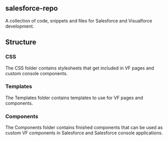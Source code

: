 <h2>salesforce-repo</h2>
<p>A collection of code, snippets and files for Salesforce and Visualforce development.</p>

<h2>Structure</h2>
<h3>CSS</h3>
The CSS folder contains stylesheets that get included in VF pages and custom console components.

<h3>Templates</h3>
The Templates folder contains templates to use for VF pages and components.

<h3>Components</h3>
The Components folder contains finished components that can be used as custom VF components in Salesforce and Salesforce console applications.




